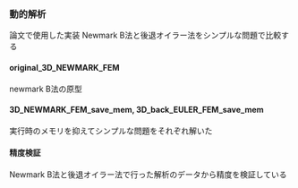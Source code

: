 ### 動的解析
論文で使用した実装
Newmark B法と後退オイラー法をシンプルな問題で比較する

#### original_3D_NEWMARK_FEM
newmark B法の原型

#### 3D_NEWMARK_FEM_save_mem, 3D_back_EULER_FEM_save_mem
実行時のメモリを抑えてシンプルな問題をそれぞれ解いた

#### 精度検証
Newmark B法と後退オイラー法で行った解析のデータから精度を検証している


